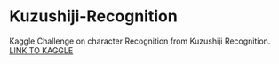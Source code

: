 # Kuzushiji-Recognition
Kaggle Challenge on character Recognition from Kuzushiji Recognition.
<br>
[LINK TO KAGGLE](https://www.kaggle.com/c/kuzushiji-recognition)

